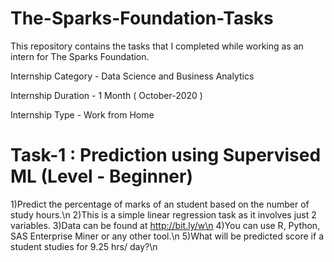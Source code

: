 # The-Sparks-Foundation-Tasks
This repository contains the tasks that I completed while working as an intern for The Sparks Foundation.

Internship Category - Data Science and Business Analytics

Internship Duration - 1 Month ( October-2020 )

Internship Type - Work from Home




# Task-1 : Prediction using Supervised ML (Level - Beginner)

1)Predict the percentage of marks of an student based on the number of study hours.\n
2)This is a simple linear regression task as it involves just 2 variables.
3)Data can be found at http://bit.ly/w\n
4)You can use R, Python, SAS Enterprise Miner or any other tool.\n
5)What will be predicted score if a student studies for 9.25 hrs/ day?\n

